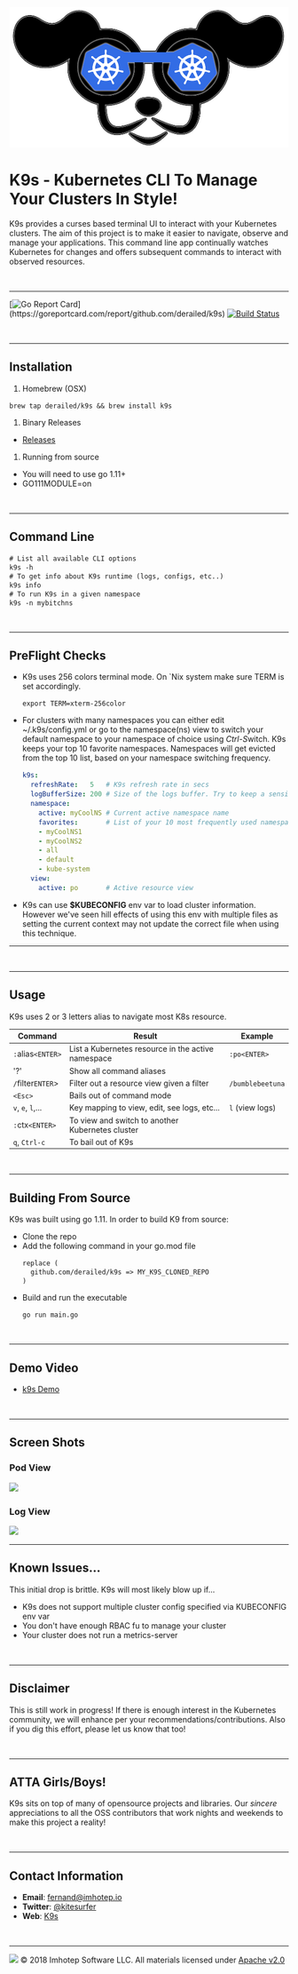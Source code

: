 <img src="assets/k9s.png">

# K9s - Kubernetes CLI To Manage Your Clusters In Style!

K9s provides a curses based terminal UI to interact with your Kubernetes clusters.
The aim of this project is to make it easier to navigate, observe and manage
your applications. This command line app continually watches Kubernetes
for changes and offers subsequent commands to interact with observed resources.


<br/>

---

[![Go Report Card](https://goreportcard.com/badge/github.com/derailed/k9s?)](https://goreportcard.com/report/github.com/derailed/k9s)
[![Build Status](https://travis-ci.com/derailed/k9s.svg?branch=master)](https://travis-ci.com/derailed/k9s)

<br/>

---
## Installation

1. Homebrew (OSX)

```shell
brew tap derailed/k9s && brew install k9s
```

1. Binary Releases

- [Releases](https://github.com/derailed/k9s/releases)

1. Running from source

- You will need to use go 1.11+
- GO111MODULE=on

<br/>

---
## Command Line

```shell
# List all available CLI options
k9s -h
# To get info about K9s runtime (logs, configs, etc..)
k9s info
# To run K9s in a given namespace
k9s -n mybitchns
```

<br/>

---
## PreFlight Checks

* K9s uses 256 colors terminal mode. On `Nix system make sure TERM is set accordingly.

    ```shell
    export TERM=xterm-256color
    ```

* For clusters with many namespaces you can either edit ~/.k9s/config.yml or
  go to the namespace(ns) view to switch your default namespace to your namespace
  of choice using *Ctrl-S*witch. K9s keeps your top 10 favorite namespaces.
  Namespaces will get evicted from the top 10 list, based on your namespace
  switching frequency.


    ```yaml
    k9s:
      refreshRate:   5   # K9s refresh rate in secs
      logBufferSize: 200 # Size of the logs buffer. Try to keep a sensible default!
      namespace:
        active: myCoolNS # Current active namespace name
        favorites:       # List of your 10 most frequently used namespaces
        - myCoolNS1
        - myCoolNS2
        - all
        - default
        - kube-system
      view:
        active: po       # Active resource view
    ```

* K9s can use **$KUBECONFIG** env var to load cluster information. However we've
  seen hill effects of using this env with multiple files as setting the current
  context may not update the correct file when using this technique.


---
<br/>

---
## Usage

K9s uses 2 or 3 letters alias to navigate most K8s resource.

| Command           | Result                                             | Example          |
|-------------------|----------------------------------------------------|------------------|
| `:`alias`<ENTER>` | List a Kubernetes resource in the active namespace | `:po<ENTER>`     |
| '?'               | Show all command aliases                           |                  |
| `/`filter`ENTER`> | Filter out a resource view given a filter          | `/bumblebeetuna` |
| `<Esc>`           | Bails out of command mode                          |                  |
| `v`, `e`, `l`,... | Key mapping to view, edit, see logs, etc...        | `l` (view logs)  |
| `:`ctx`<ENTER>`   | To view and switch to another Kubernetes cluster   |                  |
| `q`, `Ctrl-c`     | To bail out of K9s                                 |                  |


<br/>

---
## Building From Source

K9s was built using go 1.11. In order to build K9 from source:

+ Clone the repo
+ Add the following command in your go.mod file
  ```text
  replace (
    github.com/derailed/k9s => MY_K9S_CLONED_REPO
  )
  ```
+ Build and run the executable
  ```shell
  go run main.go
  ```

<br/>

---
## Demo Video

+ [k9s Demo](https://youtu.be/k7zseUhaXeU)


<br/>

---
## Screen Shots

### Pod View

<img src="assets/screen_3.png">

### Log View

<img src="assets/screen_4.png">

<br/>

---
## Known Issues...

This initial drop is brittle. K9s will most likely blow up if...

+ K9s does not support multiple cluster config specified via KUBECONFIG env var
+ You don't have enough RBAC fu to manage your cluster
+ Your cluster does not run a metrics-server

<br/>

---
## Disclaimer

This is still work in progress! If there is enough interest in the Kubernetes
community, we will enhance per your recommendations/contributions. Also if you
dig this effort, please let us know that too!

<br/>

---
## ATTA Girls/Boys!

K9s sits on top of many of opensource projects and libraries. Our *sincere*
appreciations to all the OSS contributors that work nights and weekends
to make this project a reality!


<br/>

---
## Contact Information

+ **Email**:   fernand@imhotep.io
+ **Twitter**: [@kitesurfer](https://twitter.com/kitesurfer?lang=en)
+ **Web**:  [K9s](https://k9ss.io)

<br/>

---
<img src="assets/imhotep_logo.png" width="32" height="auto"/> © 2018 Imhotep Software LLC.
All materials licensed under [Apache v2.0](http://www.apache.org/licenses/LICENSE-2.0)